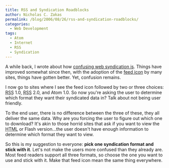 ```yaml
---
title: RSS and Syndication Roadblocks
author: Nicholas C. Zakas
permalink: /blog/2006/08/26/rss-and-syndication-roadblocks/
categories:
  - Web Development
tags:
  - Atom
  - Internet
  - RSS
  - Syndication
---
```

A while back, I wrote about how <a title="Syndication Confusion" rel="external" href="/archive/2005/12/283">confusing web syndication is</a>. Things have improved somewhat since then, with the adoption of the <a title="Feed Icons" rel="external" href="http://feedicons.com/">feed icon</a> by many sites, things have gotten better. Yet, confusion remains.

I now go to sites where I see the feed icon followed by two or three choices: <acronym title="Really Simple Syndication">RSS</acronym> 1.0, <acronym title="Really Simple Syndication">RSS</acronym> 2.0, and Atom 1.0. So now you're asking the user to determine which format they want their syndicated data in? Talk about not being user friendly.

To the end user, there is no difference between the three of these, they all deliver the same data. Why are you forcing the user to figure out which one to download? It's akin to those horrid sites that ask if you want to view the <acronym title="Hyper Text Markup Language">HTML</acronym> or Flash version&#8230;the user doesn't have enough information to determine which format they want to view.

So this is my suggestion to everyone: **pick one syndication format and stick with it**. Let's not make the users more confused than they already are. Most feed readers support all three formats, so choose the one you want to use and stick with it. Make that feed icon mean the same thing everywhere.
